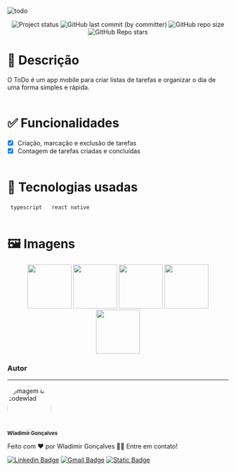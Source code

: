 ![todo](https://github.com/codewlad/todo/assets/60326728/31137404-a853-4e2e-aa52-9d6cde30634f)

<p align="center">
	  <img alt="Project status" src="https://img.shields.io/badge/Status-Finalizado-orange">
	  <img alt="GitHub last commit (by committer)" src="https://img.shields.io/github/last-commit/codewlad/todo">
	  <img alt="GitHub repo size" src="https://img.shields.io/github/repo-size/codewlad/todo">
	  <img alt="GitHub Repo stars" src="https://img.shields.io/github/stars/codewlad%2Ftodo?style=social">
</p>

# 📄 Descrição

O ToDo é um app mobile para criar listas de tarefas e organizar o dia de uma forma simples e rápida.
<br /><br />

# ✅ Funcionalidades

-   [x] Criação, marcação e exclusão de tarefas
-   [x] Contagem de tarefas criadas e concluídas
        <br /><br />

# 📌 Tecnologias usadas

<code> typescript </code>&nbsp;
<code> react native </code>
<br /><br />

# 🖼️ Imagens

<div align="center">
	<img src="https://i.ibb.co/wLYwFzS/todo01.png" alt="" width="100px" />
	<img src="https://i.ibb.co/SxhShLq/todo02.png" alt="" width="100px" />
	<img src="https://i.ibb.co/0jJ4yFT/todo03.png" alt="" width="100px" />
	<img src="https://i.ibb.co/X4YQyDp/todo04.png" alt="" width="100px" />
  	<img src="https://i.ibb.co/tmV7H7k/todo05.png" alt="" width="100px" />
</div>

### Autor

---

<a href="https://codewlad.vercel.app/">
 <img style="border-radius: 50%;" src="https://github.com/codewlad.png" width="100px;" alt="Imagem de codewlad"/>
 <br />
 <sub><b>Wladimir Gonçalves</b></sub></a>

Feito com ❤️ por Wladimir Gonçalves 👋🏽 Entre em contato!

[![Linkedin Badge](https://img.shields.io/badge/LinkedIn-0077B5?logo=Linkedin&logoColor=white&link=https://www.linkedin.com/in/wladimir-gonçalves/)](https://www.linkedin.com/in/wladimir-gonçalves/)
[![Gmail Badge](https://img.shields.io/badge/-codewlad@gmail.com-c14438?logo=Gmail&logoColor=white&link=mailto:codewlad@gmail.com)](mailto:codewlad@gmail.com)
[![Static Badge](https://img.shields.io/badge/Portfolio-orange?link=https://codewlad.vercel.app/)](https://codewlad.vercel.app/)
